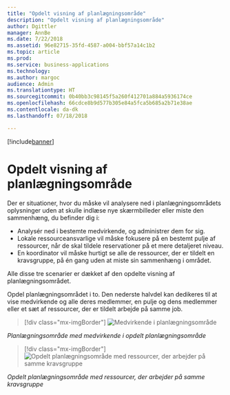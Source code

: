 ```yaml
---
title: "Opdelt visning af planlægningsområde"
description: "Opdelt visning af planlægningsområde"
author: Dgittler
manager: AnnBe
ms.date: 7/22/2018
ms.assetid: 96e82715-35fd-4587-a004-bbf57a14c1b2
ms.topic: article
ms.prod: 
ms.service: business-applications
ms.technology: 
ms.author: margoc
audience: Admin
ms.translationtype: HT
ms.sourcegitcommit: 0b40bb3c98145f5a260f412701a884a5936174ce
ms.openlocfilehash: 66cdce8b9d577b305e84a5fca5b685a2b71e38ae
ms.contentlocale: da-dk
ms.lasthandoff: 07/18/2018

---
```


[!include[banner](../../../../includes/banner.md)]


#  <a name="schedule-board-split-view"></a>Opdelt visning af planlægningsområde


Der er situationer, hvor du måske vil analysere ned i planlægningsområdets oplysninger uden at skulle indlæse nye skærmbilleder eller miste den sammenhæng, du befinder dig i:

*   Analysér ned i bestemte medvirkende, og administrer dem for sig. 
*   Lokale ressourceansvarlige vil måske fokusere på en bestemt pulje af ressourcer, når de skal tildele reservationer på et mere detaljeret niveau.
*   En koordinator vil måske hurtigt se alle de ressourcer, der er tildelt en kravsgruppe, på én gang uden at miste sin sammenhæng i området.

Alle disse tre scenarier er dækket af den opdelte visning af planlægningsområdet.

Opdel planlægningsområdet i to. Den nederste halvdel kan dedikeres til at vise medvirkende og alle deres medlemmer, en pulje og dens medlemmer eller et sæt af ressourcer, der er tildelt arbejde på samme job.

> [!div class="mx-imgBorder"]
> ![](media/Crew-in-Split-View.png "Medvirkende i planlægningsområde")
<!-- picture -->

*Planlægningsområde med medvirkende i opdelt planlægningsområde*

> [!div class="mx-imgBorder"]
> ![](media/Split-Schedule-Board-Grouped-Bookings.png "Opdelt planlægningsområde med ressourcer, der arbejder på samme kravsgruppe")
<!-- picture -->

*Opdelt planlægningsområde med ressourcer, der arbejder på samme kravsgruppe*

